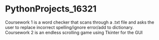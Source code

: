 # PythonProjects_16321
Coursework 1 is a word checker that scans through a .txt file and asks the user to replace incorrect spelling/ignore error/add to dictionary.
Coursework 2 is an endless scrolling game using Tkinter for the GUI
